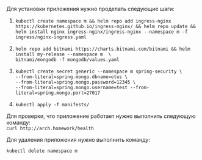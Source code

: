 Для установки приложения нужно проделать следующие шаги: <br/>
1. ```kubectl create namespace m && helm repo add ingress-nginx https://kubernetes.github.io/ingress-nginx/ && helm repo update && helm install nginx ingress-nginx/ingress-nginx --namespace m -f ingress/nginx-ingress.yaml```
2. ```
   helm repo add bitnami https://charts.bitnami.com/bitnami && helm install my-release --namespace m  \
   bitnami/mongodb -f mongodb/values.yaml
   ```
3. ```
   kubectl create secret generic --namespace m spring-security \
   --from-literal=spring.mongo.dbname=otus \
   --from-literal=spring.mongo.password=12345 \
   --from-literal=spring.mongo.username=test --from-literal=spring.mongo.port=27017 
   ```
4. ```kubectl apply -f manifests/ ```

Для проверки, что приложение работает нужно выполнить следующую команду: <br/>
```curl http://arch.homework/health```

Для удаления приложения нужно выполнить команду: <br/>

```kubectl delete namespace m```